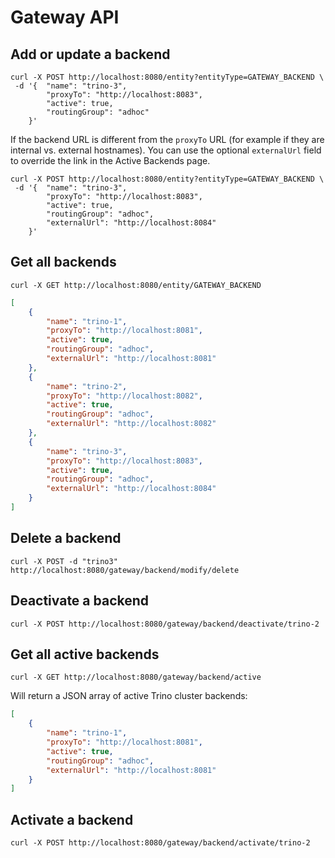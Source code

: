 # Gateway API

## Add or update a backend

```shell
curl -X POST http://localhost:8080/entity?entityType=GATEWAY_BACKEND \
 -d '{  "name": "trino-3",
        "proxyTo": "http://localhost:8083",
        "active": true,
        "routingGroup": "adhoc"
    }'
```

If the backend URL is different from the `proxyTo` URL (for example if they are
internal vs. external hostnames). You can use the optional `externalUrl` field
to override the link in the Active Backends page.

```shell
curl -X POST http://localhost:8080/entity?entityType=GATEWAY_BACKEND \
 -d '{  "name": "trino-3",
        "proxyTo": "http://localhost:8083",
        "active": true,
        "routingGroup": "adhoc",
        "externalUrl": "http://localhost:8084"
    }'
```

## Get all backends

`curl -X GET http://localhost:8080/entity/GATEWAY_BACKEND`
```json
[
    {
        "name": "trino-1",
        "proxyTo": "http://localhost:8081",
        "active": true,
        "routingGroup": "adhoc",
        "externalUrl": "http://localhost:8081"
    },
    {
        "name": "trino-2",
        "proxyTo": "http://localhost:8082",
        "active": true,
        "routingGroup": "adhoc",
        "externalUrl": "http://localhost:8082"
    },
    {
        "name": "trino-3",
        "proxyTo": "http://localhost:8083",
        "active": true,
        "routingGroup": "adhoc",
        "externalUrl": "http://localhost:8084"
    }
]
```

## Delete a backend

```shell
curl -X POST -d "trino3" http://localhost:8080/gateway/backend/modify/delete
```

## Deactivate a backend

```shell
curl -X POST http://localhost:8080/gateway/backend/deactivate/trino-2
```

## Get all active backends

```shell
curl -X GET http://localhost:8080/gateway/backend/active
```

Will return a JSON array of active Trino cluster backends:
```json
[
    {
        "name": "trino-1",
        "proxyTo": "http://localhost:8081",
        "active": true,
        "routingGroup": "adhoc",
        "externalUrl": "http://localhost:8081"
    }
]
```

## Activate a backend

```shell
curl -X POST http://localhost:8080/gateway/backend/activate/trino-2
```

